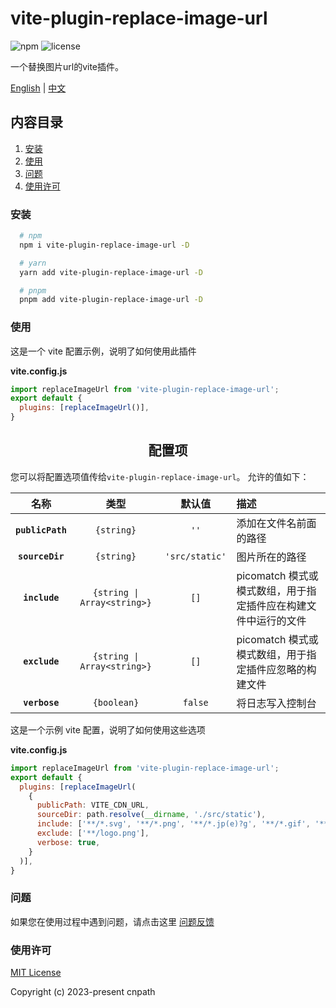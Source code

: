 # vite-plugin-replace-image-url

![npm](https://img.shields.io/npm/v/vite-plugin-replace-image-url) ![license](https://img.shields.io/npm/l/vite-plugin-replace-image-url)

一个替换图片url的vite插件。

[English](README.md) | [中文](README_CN.md)

## 内容目录

1.  [安装](#installation)
2.  [使用](#usage)
3.  [问题](#issues)
4.  [使用许可](#license)

### 安装

<a name="installation"></a>

```bash
  # npm
  npm i vite-plugin-replace-image-url -D

  # yarn
  yarn add vite-plugin-replace-image-url -D

  # pnpm
  pnpm add vite-plugin-replace-image-url -D
```

### 使用

<a name="usage"></a>

这是一个 vite 配置示例，说明了如何使用此插件

**vite.config.js**
```js
import replaceImageUrl from 'vite-plugin-replace-image-url';
export default {
  plugins: [replaceImageUrl()],
}
```
<h2 align="center">配置项</h2>

您可以将配置选项值传给`vite-plugin-replace-image-url`。
允许的值如下：

|名称|类型|默认值|描述|
|:--:|:--:|:-----:|:----------|
|**`publicPath`**|`{string}`|`''`|添加在文件名前面的路径|
|**`sourceDir`**|`{string}`|`'src/static'`|图片所在的路径|
|**`include`**|`{string \| Array<string>}`|`[]`|picomatch 模式或模式数组，用于指定插件应在构建文件中运行的文件|
|**`exclude`**|`{string \| Array<string>}`|`[]`|picomatch 模式或模式数组，用于指定插件应忽略的构建文件|
|**`verbose`**|`{boolean}`|`false`|将日志写入控制台|

这是一个示例 vite 配置，说明了如何使用这些选项

**vite.config.js**
```js
import replaceImageUrl from 'vite-plugin-replace-image-url';
export default {
  plugins: [replaceImageUrl(
    {
      publicPath: VITE_CDN_URL,
      sourceDir: path.resolve(__dirname, './src/static'),
      include: ['**/*.svg', '**/*.png', '**/*.jp(e)?g', '**/*.gif', '**/*.webp'],
      exclude: ['**/logo.png'],
      verbose: true,
    }
  )],
}
```

### 问题

<a name="issues"></a>

如果您在使用过程中遇到问题，请点击这里 [问题反馈](https://github.com/oyjt/vite-plugin-replace-image-url/issues)

### 使用许可

<a name="license"></a>

[MIT License](https://github.com/oyjt/vite-plugin-replace-image-url/blob/master/LICENSE)

Copyright (c) 2023-present cnpath